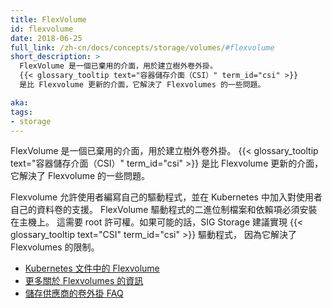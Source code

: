 ```yaml
---
title: FlexVolume
id: flexvolume
date: 2018-06-25
full_link: /zh-cn/docs/concepts/storage/volumes/#flexvolume
short_description: >
  FlexVolume 是一個已棄用的介面，用於建立樹外卷外掛。
  {{< glossary_tooltip text="容器儲存介面（CSI）" term_id="csi" >}}
  是比 Flexvolume 更新的介面，它解決了 Flexvolumes 的一些問題。

aka: 
tags:
- storage 
---
```


<!--
title: FlexVolume
id: flexvolume
date: 2018-06-25
full_link: /docs/concepts/storage/volumes/#flexvolume
short_description: >
  FlexVolume is a deprecated interface for creating out-of-tree volume plugins. The {{< glossary_tooltip text="Container Storage Interface" term_id="csi" >}} is a newer interface that addresses several problems with FlexVolume.
aka: 
tags:
- storage 
-->
<!-- 
FlexVolume is a deprecated interface for creating out-of-tree volume plugins. The {{< glossary_tooltip text="Container Storage Interface" term_id="csi" >}} is a newer interface that addresses several problems with FlexVolume.
-->
FlexVolume 是一個已棄用的介面，用於建立樹外卷外掛。
{{< glossary_tooltip text="容器儲存介面（CSI）" term_id="csi" >}}
是比 Flexvolume 更新的介面，它解決了 Flexvolume 的一些問題。

<!--more--> 

<!-- 
FlexVolumes enable users to write their own drivers and add support for their volumes in Kubernetes. FlexVolume driver binaries and dependencies must be installed on host machines. This requires root access. The Storage SIG suggests implementing a {{< glossary_tooltip text="CSI" term_id="csi" >}} driver if possible since it addresses the limitations with FlexVolumes.
-->
Flexvolume 允許使用者編寫自己的驅動程式，並在 Kubernetes 中加入對使用者自己的資料卷的支援。
FlexVolume 驅動程式的二進位制檔案和依賴項必須安裝在主機上。
這需要 root 許可權。如果可能的話，SIG Storage 建議實現
{{< glossary_tooltip text="CSI" term_id="csi" >}} 驅動程式，
因為它解決了 Flexvolumes 的限制。

<!-- 
* [FlexVolume in the Kubernetes documentation](/docs/concepts/storage/volumes/#flexvolume)
* [More information on FlexVolumes](https://github.com/kubernetes/community/blob/master/contributors/devel/sig-storage/flexvolume.md)
* [Volume Plugin FAQ for Storage Vendors](https://github.com/kubernetes/community/blob/master/sig-storage/volume-plugin-faq.md) 
-->
* [Kubernetes 文件中的 Flexvolume](/zh-cn/docs/concepts/storage/volumes/#flexvolume)
* [更多關於 Flexvolumes 的資訊](https://github.com/kubernetes/community/blob/master/contributors/devel/sig-storage/flexvolume.md)
* [儲存供應商的卷外掛 FAQ](https://github.com/kubernetes/community/blob/master/sig-storage/volume-plugin-faq.md)
